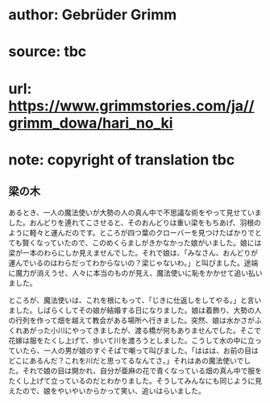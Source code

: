 # author: Gebrüder Grimm
# source: tbc
# url: https://www.grimmstories.com/ja//grimm_dowa/hari_no_ki
# note: copyright of translation tbc

## 梁の木 

あるとき、一人の魔法使いが大勢の人の真ん中で不思議な術をやって見せていました。おんどりを連れてこさせると、そのおんどりは重い梁をもちあげ、羽根のように軽々と運んだのです。ところが四つ葉のクローバーを見つけたばかりでとても賢くなっていたので、このめくらましがきかなかった娘がいました。娘には梁が一本のわらにしか見えませんでした。それで娘は、「みなさん、おんどりが運んでいるのはわらだってわからないの？梁じゃないわ。」と叫びました。途端に魔力が消えうせ、人々に本当のものが見え、魔法使いに恥をかかせて追い払いました。

ところが、魔法使いは、これを根にもって、「じきに仕返しをしてやる。」と言いました。しばらくしてその娘が結婚する日になりました。娘は着飾り、大勢の人の行列を作って畑を越えて教会がある場所へ行きました。突然、娘は水かさがふくれあがった小川にやってきましたが、渡る橋が何もありませんでした。そこで花嫁は服をたくし上げて、歩いて川を渡ろうとしました。こうして水の中に立っていたら、一人の男が娘のすぐそばで嘲って叫びました。「ははは、お前の目はどこにあるんだ？これを川だと思ってるなんてさ。」それはあの魔法使いでした。それで娘の目は開かれ、自分が亜麻の花で青くなっている畑の真ん中で服をたくし上げて立っているのだとわかりました。そうしてみんなにも同じように見えたので、娘をやいやいからかって笑い、追いはらいました。
